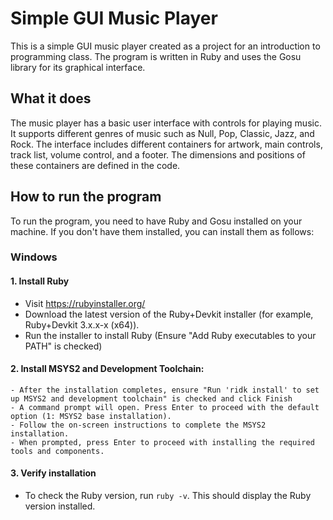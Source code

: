 # Simple GUI Music Player

This is a simple GUI music player created as a project for an introduction to programming class. The program is written in Ruby and uses the Gosu library for its graphical interface.

## What it does

The music player has a basic user interface with controls for playing music. It supports different genres of music such as Null, Pop, Classic, Jazz, and Rock. The interface includes different containers for artwork, main controls, track list, volume control, and a footer. The dimensions and positions of these containers are defined in the code.

## How to run the program

To run the program, you need to have Ruby and Gosu installed on your machine. If you don't have them installed, you can install them as follows:

### Windows
#### 1. Install Ruby
  - Visit https://rubyinstaller.org/
  - Download the latest version of the Ruby+Devkit installer (for example, Ruby+Devkit 3.x.x-x (x64)).
  - Run the installer to install Ruby (Ensure "Add Ruby executables to your PATH" is checked)
#### 2. Install MSYS2 and Development Toolchain:
    - After the installation completes, ensure "Run 'ridk install' to set up MSYS2 and development toolchain" is checked and click Finish
    - A command prompt will open. Press Enter to proceed with the default option (1: MSYS2 base installation).
    - Follow the on-screen instructions to complete the MSYS2 installation.
    - When prompted, press Enter to proceed with installing the required tools and components.
#### 3. Verify installation
  - To check the Ruby version, run `ruby -v`. This should display the Ruby version installed.
